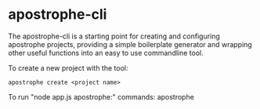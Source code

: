 # apostrophe-cli

The apostrophe-cli is a starting point for creating and configuring apostrophe projects, providing a simple boilerplate generator and wrapping other useful functions into an easy to use commandline tool.

To create a new project with the tool:

    apostrophe create <project name>

To run "node app.js apostrophe:<command name>" commands:
    apostrophe <command name>
